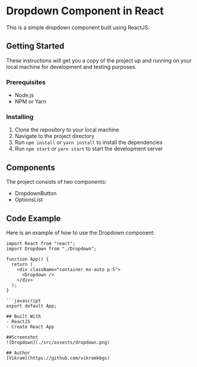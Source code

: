 # Dropdown Component in React

This is a simple dropdown component built using ReactJS.

## Getting Started

These instructions will get you a copy of the project up and running on your local machine for development and testing purposes.

### Prerequisites
- Node.js
- NPM or Yarn

### Installing
1. Clone the repository to your local machine
2. Navigate to the project directory
3. Run `npm install` or `yarn install` to install the dependencies
4. Run `npm start` or `yarn start` to start the development server

## Components
The project consists of two components:
- DropdownButton
- OptionsList

## Code Example
Here is an example of how to use the Dropdown component:

```
import React from "react";
import Dropdown from "./Dropdown";

function App() {
  return (
    <div className="container mx-auto p-5">
      <Dropdown />
    </div>
  );
}

```javascript
export default App;

## Built With
- ReactJS
- Create React App

##Screenshot
![Dropdown](./src/assests/dropdown.png)

## Author
[Vikram](https://github.com/vikramkbgs)

